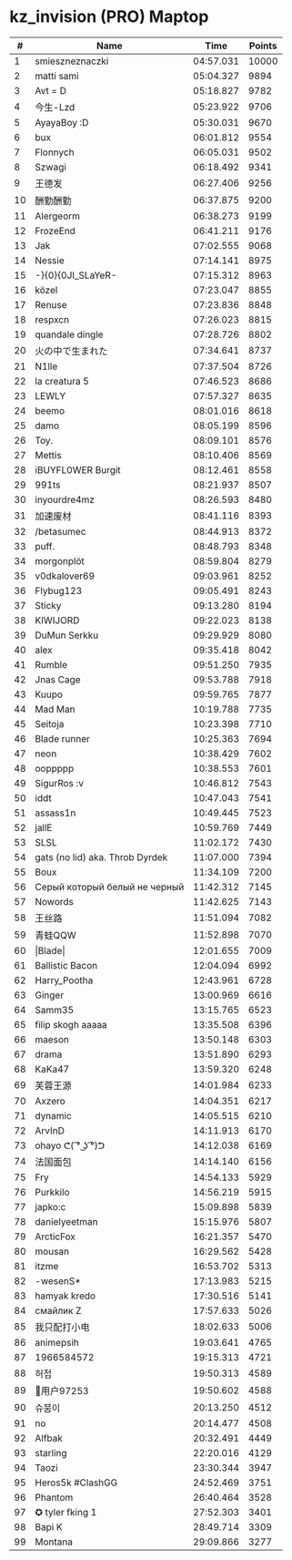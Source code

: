 # kz_invision (PRO) Maptop

|  # | Name | Time | Points |
|-------------- | -------------- | -------------- | -------------- | 
| 1 | smieszneznaczki | 04:57.031 | 10000 | 
| 2 | matti sami | 05:04.327 | 9894 | 
| 3 | Avt = D | 05:18.827 | 9782 | 
| 4 | 今生-Lzd | 05:23.922 | 9706 | 
| 5 | AyayaBoy :D | 05:30.031 | 9670 | 
| 6 | bux | 06:01.812 | 9554 | 
| 7 | Flonnych | 06:05.031 | 9502 | 
| 8 | Szwagi | 06:18.492 | 9341 | 
| 9 | 王德发 | 06:27.406 | 9256 | 
| 10 | 酬勤酬勤 | 06:37.875 | 9200 | 
| 11 | Alergeorm | 06:38.273 | 9199 | 
| 12 | FrozeEnd | 06:41.211 | 9176 | 
| 13 | Jak | 07:02.555 | 9068 | 
| 14 | Nessie | 07:14.141 | 8975 | 
| 15 | -}{0}{0JI_SLaYeR- | 07:15.312 | 8963 | 
| 16 | közel | 07:23.047 | 8855 | 
| 17 | Renuse | 07:23.836 | 8848 | 
| 18 | respxcn | 07:26.023 | 8815 | 
| 19 | quandale dingle | 07:28.726 | 8802 | 
| 20 | 火の中で生まれた | 07:34.641 | 8737 | 
| 21 | N1lle | 07:37.504 | 8726 | 
| 22 | la creatura 5 | 07:46.523 | 8686 | 
| 23 | LEWLY | 07:57.327 | 8635 | 
| 24 | beemo | 08:01.016 | 8618 | 
| 25 | damo | 08:05.199 | 8596 | 
| 26 | Toy. | 08:09.101 | 8576 | 
| 27 | Mettis | 08:10.406 | 8569 | 
| 28 | iBUYFL0WER Burgit | 08:12.461 | 8558 | 
| 29 | 991ts | 08:21.937 | 8507 | 
| 30 | inyourdre4mz | 08:26.593 | 8480 | 
| 31 | 加速废材 | 08:41.116 | 8393 | 
| 32 | /betasumec | 08:44.913 | 8372 | 
| 33 | puff. | 08:48.793 | 8348 | 
| 34 | morgonplöt | 08:59.804 | 8279 | 
| 35 | v0dkalover69 | 09:03.961 | 8252 | 
| 36 | Flybug123 | 09:05.491 | 8243 | 
| 37 | Sticky | 09:13.280 | 8194 | 
| 38 | KIWIJORD | 09:22.023 | 8138 | 
| 39 | DuMun Serkku | 09:29.929 | 8080 | 
| 40 | alex | 09:35.418 | 8042 | 
| 41 | Rumble | 09:51.250 | 7935 | 
| 42 | Jnas Cage | 09:53.788 | 7918 | 
| 43 | Kuupo | 09:59.765 | 7877 | 
| 44 | Mad Man | 10:19.788 | 7735 | 
| 45 | Seitoja | 10:23.398 | 7710 | 
| 46 | Blade runner | 10:25.363 | 7694 | 
| 47 | neon | 10:38.429 | 7602 | 
| 48 | ooppppp | 10:38.553 | 7601 | 
| 49 | SigurRos :v | 10:46.812 | 7543 | 
| 50 | iddt | 10:47.043 | 7541 | 
| 51 | assass1n | 10:49.445 | 7523 | 
| 52 | jallE | 10:59.769 | 7449 | 
| 53 | SLSL | 11:02.172 | 7430 | 
| 54 | gats (no lid) aka. Throb Dyrdek | 11:07.000 | 7394 | 
| 55 | Boux | 11:34.109 | 7200 | 
| 56 | Серый который белый не черный | 11:42.312 | 7145 | 
| 57 | Nowords | 11:42.625 | 7143 | 
| 58 | 王丝路 | 11:51.094 | 7082 | 
| 59 | 青蛙QQW | 11:52.898 | 7070 | 
| 60 | \|Blade\| | 12:01.655 | 7009 | 
| 61 | Ballistic Bacon | 12:04.094 | 6992 | 
| 62 | Harry_Pootha | 12:43.961 | 6728 | 
| 63 | Ginger | 13:00.969 | 6616 | 
| 64 | Samm35 | 13:15.765 | 6523 | 
| 65 | filip skogh aaaaa | 13:35.508 | 6396 | 
| 66 | maeson | 13:50.148 | 6303 | 
| 67 | drama | 13:51.890 | 6293 | 
| 68 | KaKa47 | 13:59.320 | 6248 | 
| 69 | 芙蓉王源 | 14:01.984 | 6233 | 
| 70 | Axzero | 14:04.351 | 6217 | 
| 71 | dynamic | 14:05.515 | 6210 | 
| 72 | ArvInD | 14:11.913 | 6170 | 
| 73 | ohayo ᕦ( ͡° ͜ʖ ͡°)ᕤ | 14:12.038 | 6169 | 
| 74 | 法国面包 | 14:14.140 | 6156 | 
| 75 | Fry | 14:54.133 | 5929 | 
| 76 | Purkkilo | 14:56.219 | 5915 | 
| 77 | japko:c | 15:09.898 | 5839 | 
| 78 | danielyeetman | 15:15.976 | 5807 | 
| 79 | ArcticFox | 16:21.357 | 5470 | 
| 80 | mousan | 16:29.562 | 5428 | 
| 81 | itzme | 16:53.702 | 5313 | 
| 82 | -wesenS* | 17:13.983 | 5215 | 
| 83 | hamyak kredo | 17:30.516 | 5141 | 
| 84 | смайлик Z | 17:57.633 | 5026 | 
| 85 | 我只配打小电 | 18:02.633 | 5006 | 
| 86 | animepsih | 19:03.641 | 4765 | 
| 87 | 1966584572 | 19:15.313 | 4721 | 
| 88 | 허접 | 19:50.313 | 4589 | 
| 89 | 用户97253 | 19:50.602 | 4588 | 
| 90 | 슈붐이 | 20:13.250 | 4512 | 
| 91 | no | 20:14.477 | 4508 | 
| 92 | Alfbak | 20:32.491 | 4449 | 
| 93 | starling | 22:20.016 | 4129 | 
| 94 | Taozi | 23:30.344 | 3947 | 
| 95 | Heros5k #ClashGG | 24:52.469 | 3751 | 
| 96 | Phantom | 26:40.464 | 3528 | 
| 97 | ✪ tyler fking 1 | 27:52.303 | 3401 | 
| 98 | Bapi K | 28:49.714 | 3309 | 
| 99 | Montana | 29:09.866 | 3277 | 

